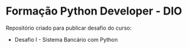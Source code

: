 # Formação Python Developer - DIO
Repositório criado para publicar desafio do curso:
  * Desafio I - Sistema Bancário com Python
